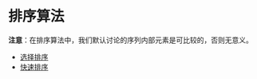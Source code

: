 # 排序算法

**注意**：在排序算法中，我们默认讨论的序列内部元素是可比较的，否则无意义。

- [选择排序](./selection_sort)
- [快速排序](./quick_sort)




